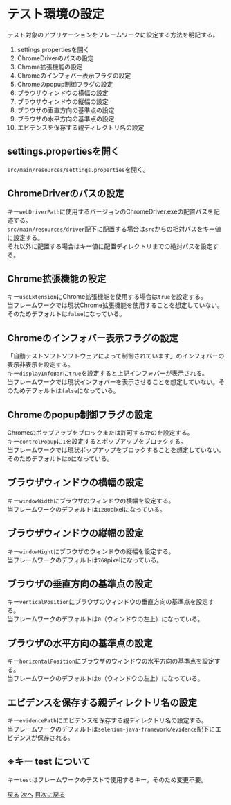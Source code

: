 <body>
    <div>
        <h1>テスト環境の設定</h1>
        <p>テスト対象のアプリケーションをフレームワークに設定する方法を明記する。</P>
    </div>
    <div class=index>
        <ol type="1">
            <li>settings.propertiesを開く</li>
            <li>ChromeDriverのパスの設定</li>
            <li>Chrome拡張機能の設定</li>
            <li>Chromeのインフォバー表示フラグの設定</li>
            <li>Chromeのpopup制御フラグの設定</li>
            <li>ブラウザウィンドウの横幅の設定</li>
            <li>ブラウザウィンドウの縦幅の設定</li>
            <li>ブラウザの垂直方向の基準点の設定</li>
            <li>ブラウザの水平方向の基準点の設定</li>
            <li>エビデンスを保存する親ディレクトリ名の設定</li>
        </ol>
    </div>
    <div class="howTo">
        <h2>settings.propertiesを開く</h2>
        <p>
            <code>src/main/resources/settings.properties</code>を開く。
        </p>
    </div>
    <div class="howTo">
        <h2>ChromeDriverのパスの設定</h2>
        <p>
            キー<code>webDriverPath</code>に使用するバージョンのChromeDriver.exeの配置パスを記述する。<br>
            <code>src/main/resources/driver</code>配下に配置する場合は<code>src</code>からの相対パスをキー値に設定する。<br>
            それ以外に配置する場合はキー値に配置ディレクトリまでの絶対パスを設定する。
        </p>
    </div>
    <div class="howTo">
        <h2>Chrome拡張機能の設定</h2>
        <p>
            キー<code>useExtension</code>にChrome拡張機能を使用する場合は<code>true</code>を設定する。<br>
            当フレームワークでは現状Chrome拡張機能を使用することを想定していない。そのためデフォルトは<code>false</code>になっている。
        </p>
    </div>
    <div class="howTo">
        <h2>Chromeのインフォバー表示フラグの設定</h2>
        <p>
            「自動テストソフトソフトウェアによって制御されています」のインフォバーの表示非表示を設定する。<br>
            キー<code>displayInfoBar</code>に<code>true</code>を設定すると上記インフォバーが表示される。<br>
            当フレームワークでは現状インフォバーを表示させることを想定していない。そのためデフォルトは<code>false</code>になっている。
        </p>
    </div>
    <div class="howTo">
        <h2>Chromeのpopup制御フラグの設定</h2>
        <p>
            Chromeのポップアップをブロックまたは許可するかのを設定する。<br>
            キー<code>controlPopup</code>に<code>1</code>を設定するとポップアップをブロックする。<br>
            当フレームワークでは現状ポップアップをブロックすることを想定していない。そのためデフォルトは<code>0</code>になっている。
        </p>
    </div>
    <div class="howTo">
        <h2>ブラウザウィンドウの横幅の設定</h2>
        <p>
            キー<code>windowWidth</code>にブラウザのウィンドウの横幅を設定する。<br>
            当フレームワークのデフォルトは<code>1280</code>pixelになっている。
        </p>
    </div>
    <div class="howTo">
        <h2>ブラウザウィンドウの縦幅の設定</h2>
        <p>
            キー<code>windowHight</code>にブラウザのウィンドウの縦幅を設定する。<br>
            当フレームワークのデフォルトは<code>768</code>pixelになっている。
        </p>
    </div>
    <div class="howTo">
        <h2>ブラウザの垂直方向の基準点の設定</h2>
        <p>
            キー<code>verticalPosition</code>にブラウザのウィンドウの垂直方向の基準点を設定する。<br>
            当フレームワークのデフォルトは<code>0</code>（ウィンドウの左上）になっている。
        </p>
    </div>
    <div class="howTo">
        <h2>ブラウザの水平方向の基準点の設定</h2>
        <p>
            キー<code>horizontalPosition</code>にブラウザのウィンドウの水平方向の基準点を設定する。<br>
            当フレームワークのデフォルトは<code>0</code>（ウィンドウの左上）になっている。
        </p>
    </div>
    <div class="howTo">
        <h2>エビデンスを保存する親ディレクトリ名の設定</h2>
        <p>
            キー<code>evidencePath</code>にエビデンスを保存する親ディレクトリ名の設定する。<br>
            当フレームワークのデフォルトは<code>selenium-java-framework/evidence</code>配下にエビデンスが保存される。
        </p>
    </div>
    <div>
        <h2>※キー test について</h2>
        <p>
            キー<code>test</code>はフレームワークのテストで使用するキー。そのため変更不要。
        </p>
    </div>
    <div>
        <a href="downloadSource.md">戻る</a>
        <a href="setTestEnvironment.md">次へ</a>
        <a href="../index.md">目次に戻る</a>
    </div>
</body>